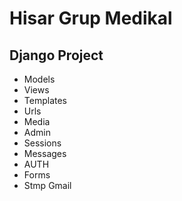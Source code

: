 # Hisar Grup Medikal
##  Django Project

- Models
- Views
- Templates
- Urls
- Media
- Admin
- Sessions
- Messages
- AUTH
- Forms
- Stmp Gmail
